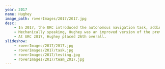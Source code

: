```yaml
---
year: 2017
name: Hughey
image_path: roverImages/2017/2017.jpg
desc: 
    - In 2017, the URC introduced the autonomous navigation task, adding an entirely new dimension to the competition. To test autonomy code          without having a fully equipped rover, we used the simulation features of the Robot Operating System.
    - Mechanically speaking, Hughey was an improved version of the previous model, using a similar chassis and rocker-bogie suspension. Most changes were small adjustments, such as upgrading the frame from aluminum to carbon fiber. The most significant change was the separation of the sample acquisition subsystem from the robotic arm. We alse replaced the large linear actuator on the upper arm with motor and geartrain, completing our transition from linear actuation of the arm.
    - At URC 2017, Hughey placed 26th overall.
slideshow: 
    - roverImages/2017/2017.jpg
    - roverImages/2017/task.jpg
    - roverImages/2017/testing.jpg
    - roverImages/2017/team_2017.jpg
---
```


<!-- Maybe mention the complete software rewrite and/or adoptions of ROS? -->

<!--maybe remove the line about upgrading from aluminum to carbon fiber and the one before it -->
